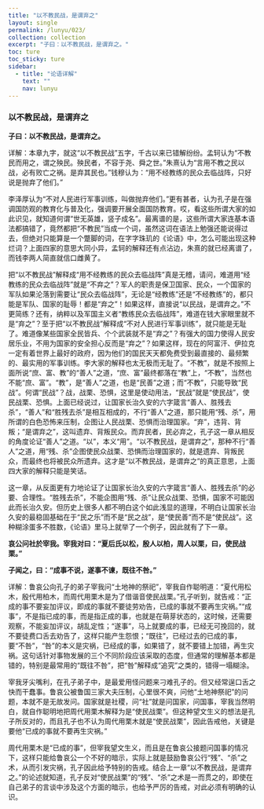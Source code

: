 ```yaml
---
title: "以不教民战，是谓弃之"
layout: single
permalink: /lunyu/023/
collection: collection
excerpt: "子曰：以不教民战，是谓弃之。"
toc: ture
toc_sticky: ture
sidebar:
  - title: "论语详解"
    text: ""
    nav: lunyu
---
```


### 以不教民战，是谓弃之

**子曰：以不教民战，是谓弃之。**

详解：本章九字，就这“以不教民战”五字，千古以来已错解纷纷。孟轲认为“不教民而用之，谓之殃民。殃民者，不容于尧、舜之世。”朱熹认为“言用不教之民以战，必有败亡之祸。是弃其民也。”钱穆认为：“用不经教练的民众去临战阵，只好说是抛弃了他们。”

李泽厚认为“不对人民进行军事训练，叫做抛弃他们。”更有甚者，认为孔子是在强调国防观的教育化与普及化，强调要开展全面国防教育。哎，看这些所谓大家的如此识见，就知道何谓“世无英雄，竖子成名”。最离谱的是，这些所谓大家连基本语法都搞错了，竟然都把“不教民”当成一个词，虽然这词在语法上勉强还能说得过去，但绝对只能算是一个蹩脚的词，在字字珠玑的《论语》中，怎么可能出现这种烂词？上面四家的意思大同小异，孟轲的解释还有点沾边，朱熹的就已经离谱了，而钱李两人简直就信口雌黄了。

把“以不教民战”解释成“用不经教练的民众去临战阵”真是无稽，请问，难道用“经教练的民众去临战阵”就是“不弃之”？军人的职责是保卫国家、民众，一个国家的军队如果沦落到需要让“民众去临战阵”，无论是“经教练”还是“不经教练”的，都只能是军队、国家的耻辱！都是“弃之”！如果这样，直接说“以民战，是谓弃之。”不更简练？还有，纳粹以及军国主义者“教练民众去临战阵”，难道在钱大家眼里就不是“弃之”？至于把“以不教民战”解释成“不对人民进行军事训练”，就只能是无耻了。难道像某些国家全民皆兵、个个武装就不是“弃之”？有强大的国力使得人民安居乐业，不用为国家的安全担心反而是“弃之”？如果这样，现在的阿富汗、伊拉克一定有着世界上最好的政府，因为他们的国民天天都免费受到最直接的、最频繁的、最实用的军事训练。李大家的解释也太无极而无耻了。“不教”，就是不按照上面所说“庶、富、教”的“善人”之道，“庶、富”最终都落在“教”上，“不教”，当然也不能“庶、富”。“教”，是“善人”之道，也是“民善”之道；而“不教”，只能导致“民战”。何谓“民战”？战，战栗、恐惧，这里是使动用法，“民战”就是“使民战”，使民战栗、恐惧。上面已经说过，让国家长治久安的六字箴言“善人、胜残去杀”，“善人”和“胜残去杀”是相互相成的，不行“善人”之道，那只能用“残、杀”，用所谓的白色恐怖来压制，企图让人民战栗、恐惧而治理国家。“弃”，违背、背叛；“是谓弃之”，这叫遗弃、背叛民众。而弃民者，民必弃之，孔子这一章从相反的角度论证“善人”之道。“以”，本义“用”。“以不教民战，是谓弃之”，那种不行“善人”之道，用“残、杀”企图使民众战栗、恐惧而治理国家的，就是遗弃、背叛民众，而最终也将被民众所遗弃。这才是“以不教民战，是谓弃之”的真正意思，上面四大家的解释只能是笑话。

这一章，从反面更有力地论证了让国家长治久安的六字箴言“善人、胜残去杀”的必要、合理性。“胜残去杀”，不能企图用“残、杀”让民众战栗、恐惧，国家不可能因此而长治久安。但历史上很多人都不明白这个如此浅显的道理，不明白让国家长治久安的最稳固基础在于“民之乐”而不是“民之战”，是“使民善”而不是“使民战”。这种糊涂蛋多不胜数，《论语》里马上就举了一个例子，因此就有了下一章。

**哀公问社於宰我。宰我对曰：“夏后氏以松，殷人以柏，周人以栗，曰，使民战栗。”**

**子闻之，曰：“成事不说，遂事不谏，既往不咎。”**

详解：鲁哀公向孔子的弟子宰我问“土地神的祭祀”，宰我自作聪明道：“夏代用松木，殷代用柏木，而周代用栗木是为了借谐音使民战栗。”孔子听到，就告戒：“正成的事不要妄加评议，即成的事就不要徒劳劝告，已成的事就不要再生灾祸。”“成事”，不是指已成的事，而是指正成的事，也就是在萌芽状态的，这时候，还需要观察，不能妄加评议，胡乱定性；“遂事”，马上就要成的事，已经无可挽回的，就不要徒费口舌去劝告了，这样只能产生怨恨；“既往”，已经过去的已成的事，要“不咎”，“咎”的本义是灾祸，已经成的事，如果错了，就不要错上加错，再生灾祸。这句话针对事物发展的三个不同阶段应该采取的态度，但通常的理解基本都是错的，特别是最常用的“既往不咎”，把“咎”解释成“追究”之类的，错得一塌糊涂。

宰我牙尖嘴利，在孔子弟子中，是最爱用怪问题来刁难孔子的。但又经常逞口舌之快而干蠢事。鲁哀公被鲁国三家大夫压制，心里很不爽，问他“土地神祭祀”的问题，本就不是无故发问。国家就是社稷，问“社”就是问国家，问国事，宰我当然明白，就自作聪明地把周代用栗木解释为是“使民战栗”。但这种望文生义的想法是孔子所反对的，而且孔子也不认为周代用栗木就是“使民战栗”，因此告戒他，关键是要他“已成的事就不要再生灾祸。”

周代用栗木是“已成的事”，但宰我望文生义，而且是在鲁哀公接题问国事的情况下，这样只能给鲁哀公一个不好的暗示，实际上就是鼓励鲁哀公行“残”、“杀”之术，从而引发灾祸，孔子因此给予特别的告戒。结合上一章“以不教民战，是谓弃之。”的论述就知道，孔子反对“使民战栗”的“残”、“杀”之术是一而贯之的，即使在自己弟子的言谈中涉及这个方面的暗示，也给予严厉的告戒，对此必须有明确的认识。

